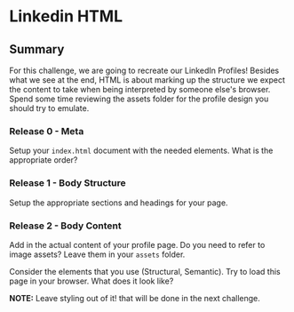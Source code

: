 # Linkedin HTML

## Summary
For this challenge, we are going to recreate our LinkedIn Profiles! Besides what we see at the end, HTML is about marking up the structure we expect the content to take when being interpreted by someone else's browser. Spend some time reviewing the assets folder for the profile design you should try to emulate.

### Release 0 - Meta
Setup your `index.html` document with the needed elements. What is the appropriate order?

### Release 1 - Body Structure
Setup the appropriate sections and headings for your page.

### Release 2 - Body Content
Add in the actual content of your profile page. Do you need to refer to image assets? Leave them in your `assets` folder.

Consider the elements that you use (Structural, Semantic). Try to load this page in your browser. What does it look like?

**NOTE:** Leave styling out of it! that will be done in the next challenge.
